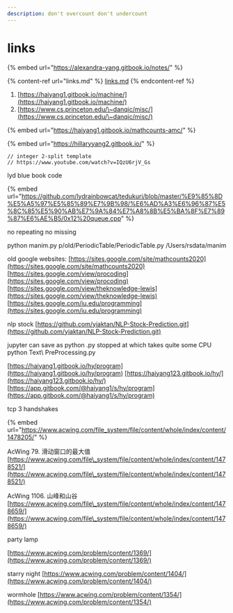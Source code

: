 ```yaml
---
description: don't overcount don't undercount
---
```


# links

{% embed url="https://alexandra-yang.gitbook.io/notes/" %}

{% content-ref url="links.md" %}
[links.md](links.md)
{% endcontent-ref %}

1. [https://haiyang1.gitbook.io/machine/](https://haiyang1.gitbook.io/machine/)
2. [https://www.cs.princeton.edu/\~danqic/misc/](https://www.cs.princeton.edu/\~danqic/misc/)

{% embed url="https://haiyang1.gitbook.io/mathcounts-amc/" %}



{% embed url="https://hillaryyang2.gitbook.io/" %}



```
// integer 2-split template
// https://www.youtube.com/watch?v=IQzU6rjV_Gs
```

lyd blue book code

{% embed url="https://github.com/lydrainbowcat/tedukuri/blob/master/%E9%85%8D%E5%A5%97%E5%85%89%E7%9B%98/%E6%AD%A3%E6%96%87%E5%8C%85%E5%90%AB%E7%9A%84%E7%A8%8B%E5%BA%8F%E7%89%87%E6%AE%B5/0x12%20queue.cpp" %}



no repeating no missing

python manim.py p/old/PeriodicTable/PeriodicTable.py /Users/rsdata/manim

old google websites: [https://sites.google.com/site/mathcounts2020](https://sites.google.com/site/mathcounts2020) [https://sites.google.com/view/procoding](https://sites.google.com/view/procoding) [https://sites.google.com/view/theknowledge-lewis](https://sites.google.com/view/theknowledge-lewis) [https://sites.google.com/iu.edu/programming](https://sites.google.com/iu.edu/programming)

nlp stock [https://github.com/yiaktan/NLP-Stock-Prediction.git](https://github.com/yiaktan/NLP-Stock-Prediction.git)

jupyter can save as python .py stopped at which takes quite some CPU python Text\ PreProcessing.py

[https://haiyang1.gitbook.io/hy/program](https://haiyang1.gitbook.io/hy/program) [https://haiyang123.gitbook.io/hy/](https://haiyang123.gitbook.io/hy/) [https://app.gitbook.com/@haiyang1/s/hy/program](https://app.gitbook.com/@haiyang1/s/hy/program)



tcp 3 handshakes

{% embed url="https://www.acwing.com/file_system/file/content/whole/index/content/1478205/" %}



AcWing 79. 滑动窗口的最大值[https://www.acwing.com/file\_system/file/content/whole/index/content/1478521/](https://www.acwing.com/file\_system/file/content/whole/index/content/1478521/)



AcWing 1106. 山峰和山谷[https://www.acwing.com/file\_system/file/content/whole/index/content/1478659/](https://www.acwing.com/file\_system/file/content/whole/index/content/1478659/)

party lamp

[https://www.acwing.com/problem/content/1369/](https://www.acwing.com/problem/content/1369/)

starry night [https://www.acwing.com/problem/content/1404/](https://www.acwing.com/problem/content/1404/)

wormhole [https://www.acwing.com/problem/content/1354/](https://www.acwing.com/problem/content/1354/)



